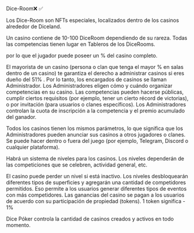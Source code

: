 Dice-Room❌ ✅

Los Dice-Room son NFTs especiales, localizados dentro de los casinos alrededor de Diceland.

Un casino contiene de 10-100 DiceRoom dependiendo de su rareza. Todas las competencias  tienen lugar en Tableros de los DiceRooms.

por lo que el jugador puede poseer un %  del casino completo.

El mayorista de un casino (persona o clan que tenga el mayor % en salas dentro de un casino) te garantiza el derecho a administrar casinos si eres dueño del 51% . Por lo tanto, los  encargados de casinos se llaman Administrador. Los Administradores eligen cómo y cuándo organizar competencias en su casino. Las competencias pueden hacerse públicas, cumplir ciertos requisitos (por ejemplo, tener un cierto récord de victorias), o por invitación (para usuarios o clanes específicos). Los Administradores controlan la cuota de inscripción a la competencia y el premio acumulado del ganador.

Todos los casinos tienen los mismos parámetros, lo que significa que los Administradores pueden anunciar sus casinos a otros jugadores o clanes. Se puede hacer dentro o fuera del juego (por ejemplo, Telegram, Discord o cualquier plataforma). 

Habrá un sistema de niveles para los casinos. Los niveles dependerán de las competiciones que se celebren, actividad general, etc.

El casino puede perder un nivel si está inactivo. Los niveles desbloquearán diferentes tipos de superficies y agregarán una cantidad de competidores permitidos. Eso permite a los usuarios generar diferentes tipos de eventos con más competidores. Las ganancias del casino se pagan a los usuarios de acuerdo con su participación de propiedad (tokens). 1 token significa - 1%

Dice Póker controla la cantidad de casinos creados y activos en todo momento.

